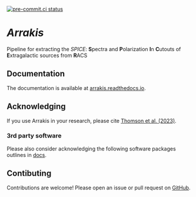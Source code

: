 [![pre-commit.ci status](https://results.pre-commit.ci/badge/github/AlecThomson/arrakis/master.svg)](https://results.pre-commit.ci/latest/github/AlecThomson/arrakis/master)
# _Arrakis_
Pipeline for extracting the _SPICE_: **S**pectra and **P**olarization **I**n **C**utouts of **E**xtragalactic sources from **R**ACS


## Documentation

The documentation is available at [arrakis.readthedocs.io](https://arrakis.readthedocs.io).

## Acknowledging

If you use Arrakis in your research, please cite [Thomson et al. (2023)](https://arxiv.org/abs/2307.07207).

### 3rd party software

Please also consider acknowledging the following software packages outlines in [docs](https://arrakis.readthedocs.io/acknowledging.html).

## Contibuting

Contributions are welcome! Please open an issue or pull request on [GitHub](https://github.com/AlecThomson/arrakis).
